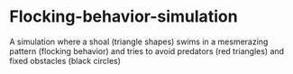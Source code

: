 # Flocking-behavior-simulation
A simulation where a shoal  (triangle shapes) swims in a mesmerazing pattern (flocking behavior) and tries to avoid predators (red triangles) and fixed obstacles (black circles)

